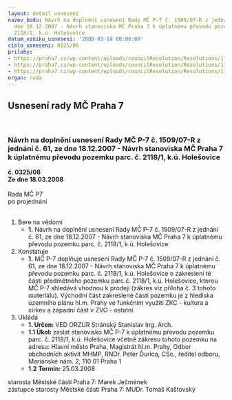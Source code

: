 ```yaml
---
layout: detail_usneseni
nazev_bodu: Návrh na doplnění usnesení Rady MČ P-7 č. 1509/07-R z jednání č. 61, ze
  dne 18.12.2007 - Návrh stanoviska MČ Praha 7 k úplatnému převodu pozemku parc. č.
  2118/1, k.ú. Holešovice
datum_vzniku_usneseni: '2008-03-18 00:00:00'
cislo_usneseni: 0325/08
prilohy:
- https://praha7.cz/wp-content/uploads/councilResolution/Resolutions/17448/11-usneseni_2118_1.doc
- https://praha7.cz/wp-content/uploads/councilResolution/Resolutions/17448/11-20_02_2008.doc
- https://praha7.cz/wp-content/uploads/councilResolution/Resolutions/17448/11-nzm_31.jpg
organ: rada
---
```

<div id="ucUsn_pList" class="usn">
	<span><h2>Usnesení rady MČ Praha 7 </h2>
<br></span><div class="standBody">
<span><h3>Návrh na doplnění usnesení Rady MČ P-7 č. 1509/07-R z jednání č. 61, ze dne 18.12.2007 - Návrh stanoviska MČ Praha 7 k úplatnému převodu pozemku parc. č. 2118/1, k.ú. Holešovice</h3></span><div class="center">
		<strong>č. 0325/08</strong><br>
	</div>
<div class="center">
		<strong>Ze dne 18.03.2008</strong><br><br>
	</div>Rada MČ P7<br> po projednání<br><br><ol>
<li>Bere na vědomí<ul><li>
<strong>1.</strong> Návrh na doplnění usnesení Rady MČ P-7 č. 1509/07-R z jednání č. 61, ze dne 18.12.2007 - Návrh stanoviska MČ Praha 7 k úplatnému převodu pozemku parc. č. 2118/1, k.ú. Holešovice</li></ul>
</li>
<li>Konstatuje<ul><li>
<strong>1.</strong> MČ P-7 doplňuje usnesení Rady MČ P-7 č. 1509/07-R z jednání č. 61, ze dne 18.12.2007 - Návrh stanoviska MČ Praha 7 k úplatnému převodu pozemku parc. č. 2118/1, k.ú. Holešovice o zakreslení té části předmětného pozemku parc.č. 2118/1, k.ú. Holešovice, kterou MČ P-7 shledává vhodnou k prodeji (zákres viz příloha č. 3 tohoto materiálu). Východní část zakreslené části pozemku je z hlediska územního plánu hl.m. Prahy ve funkčním využití ZKC - kultura  a církev a západní část v ZVO - ostatní.             </li></ul>
</li>
<li>Ukládá<ul>
<li>
<strong>1. Určen: </strong>VED ORZUR  Stránský  Stanislav Ing. Arch.</li>
<li>
<strong>1.1 Úkol: </strong>zaslat stanovisko MČ P-7 k úplatnému převodu pozemku parc. č. 2118/1, k.ú. Holešovice včetně zákresu tohoto pozemku na adresu: Hlavní město Praha, Magistrát hl.m. Prahy, Odbor obchodních aktivit MHMP, RNDr. Peter Ďurica, CSc., ředitel odboru, Mariánské nám. 2, 110 01 Praha 1</li>
<li>
<strong>1.2 Termín: </strong>25.03.2008</li>
</ul>
</li>
</ol>starosta Městské části Praha 7: Marek Ječmének<br>zástupce starosty Městské části Praha 7: MUDr. Tomáš Kaštovský 
</div>
</div>